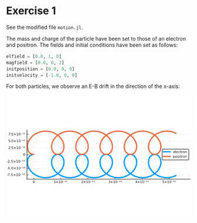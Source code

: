 Exercise 1
==========
See the modified file `motion.jl`.

The mass and charge of the particle have been set to those of an electron
and positron. The fields and initial conditions have been set as follows:
```julia
elfield = [0.0, 1, 0]
magfield = [0.0, 0, 2]
initposition = [0.0, 0, 0]
initvelocity = [-1.0, 0, 0]
```

For both particles, we observe an E-B drift in the direction of the x-axis:

![drift](img/epdrift.png)